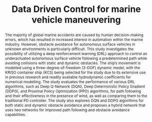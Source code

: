 ---
layout: publication
sitemap: false
title: "Data Driven Control for marine vehicle maneuvering"
authors: Alam, M. S. 
pdf: masterthesis
image: masterthesis.jpg
# display: Journal of Marine Engineering & Technology
year: 2023
doi: 10.13140/RG.2.2.16194.15045
# code: https://github.com/Shaadalam9/rl-learning-traditional
abstract: "The majority of global marine accidents are caused by human decision-making errors, which has resulted in increased interest in automation within the marine industry. However, obstacle avoidance for autonomous surface vehicles in unknown environments is particularly difficult. This study investigates the possibility of utilizing a deep reinforcement learning (DRL) approach to control an underactuated autonomous surface vehicle following a predetermined path while avoiding collisions with static and dynamic obstacles. The ship’s movement is modelled using a three-degree-of-freedom (3-DOF) dynamic model, with the KRISO container ship (KCS) being selected for the study due to its extensive use in previous research and readily available hydrodynamic coefficients for numerical modelling. The study evaluates the performance of various DRL algorithms, such as Deep Q-Network (DQN), Deep Deterministic Policy Gradient (DDPG), and Proximal Policy Optimization (PPO) algorithms, for path following and their effectiveness in the presence of wind, as well as comparing them to the traditional PD controller. The study also explores DQN and DDPG algorithms for both static and dynamic obstacle avoidance and proposes a hybrid network that uses two networks for improved path following and obstacle avoidance capabilities."
---